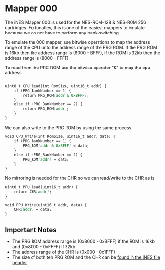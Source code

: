 # Mapper 000
The iNES Mapper 000 is used for the NES-ROM-128 & NES-ROM 256 cartridges. Fortunatley, this is one of the easiest mappers to emulate because we do not have to perform any bank-switching

To emulate the 000 mapper, use bitwise operations to map the address range of the CPU unto the address range of the PRG ROM. If the PRG ROM is 16kb then the address range is (8000 - BFFF), if the ROM is 32kb then the address range is (8000 - FFFF)

To read from the PRG ROM use the bitwise operator "&" to map the cpu address
```markdown

uint8_t CPU_Read(int RomSize, uint16_t addr) {
	if (PRG_BankNumber == 1) {
		return PRG_ROM[addr & 0xBFFF];
	}
	else if (PRG_BankNumber == 2) {
		return PRG_ROM[addr];
	}
}

```

We can also write to the PRG ROM by using the same process

```markdown
void CPU_Write(int RomSize, uint16_t addr, data) {
	if (PRG_BankNumber == 1) {
		PRG_ROM[addr & 0xBFFF] = data;
	}
	else if (PRG_BankNumber == 2) {
		PRG_ROM[addr] = data;
	}
}
```

No mirroring is needed for the CHR so we can read/write to the CHR as is
```markdown
uint8_t PPU_Read(uint16_t addr) {
	return CHR[addr];
}

void PPU_Write(uint16_t addr, data) {
	CHR[addr] = data;
}
```

## Important Notes
* The PRG ROM address range is (0x8000 - 0xBFFF) if the ROM is 16kb and (0x8000 - 0xFFFF) if 32kb
* The address range of the CHR is (0x000 - 0x1FFF)
* The size of both teh PRG ROM and the CHR can be [found in the iNES file header](file_header.md)

